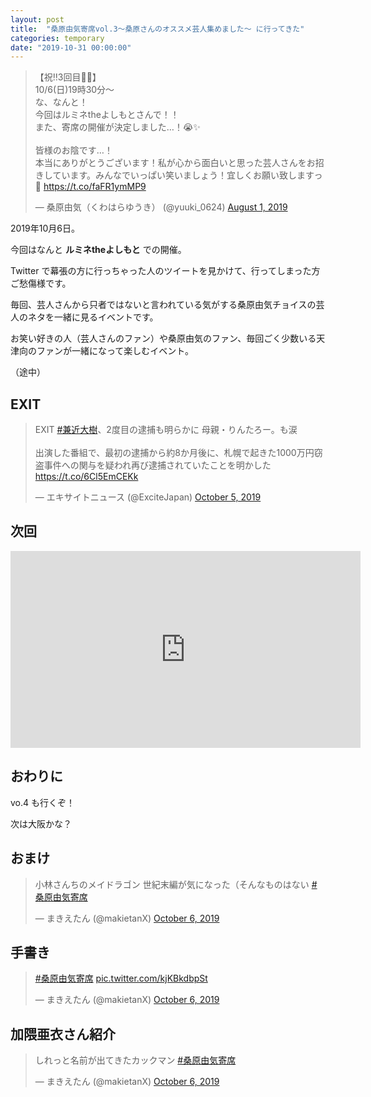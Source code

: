 ```yaml
---
layout: post
title:  "桑原由気寄席vol.3～桑原さんのオススメ芸人集めました～ に行ってきた"
categories: temporary
date: "2019-10-31 00:00:00"
---
```


<blockquote class="twitter-tweet tw-align-center"><p lang="ja" dir="ltr">【祝‼️3回目👏✨】<br>10/6(日)19時30分～<br>な、なんと！<br>今回はルミネtheよしもとさんで！！<br>また、寄席の開催が決定しました…！😭✨<br><br>皆様のお陰です…！<br>本当にありがとうございます！私が心から面白いと思った芸人さんをお招きしています。みんなでいっぱい笑いましょう！宜しくお願い致しますっ🙇 <a href="https://t.co/faFR1ymMP9">https://t.co/faFR1ymMP9</a></p>&mdash; 桑原由気（くわはらゆうき） (@yuuki_0624) <a href="https://twitter.com/yuuki_0624/status/1156932974652166153?ref_src=twsrc%5Etfw">August 1, 2019</a></blockquote> <script async src="https://platform.twitter.com/widgets.js" charset="utf-8"></script>

2019年10月6日。

今回はなんと **ルミネtheよしもと** での開催。

Twitter で幕張の方に行っちゃった人のツイートを見かけて、行ってしまった方ご愁傷様です。

毎回、芸人さんから只者ではないと言われている気がする桑原由気チョイスの芸人のネタを一緒に見るイベントです。

お笑い好きの人（芸人さんのファン）や桑原由気のファン、毎回ごく少数いる天津向のファンが一緒になって楽しむイベント。

（途中）

<!--
スパロボDDに夢中で感想を書くのが遅れた。
ところでうますぎwaveで杉田が名前だしてたけど、ちゃんと返却したんだろうか。
ルミネ新宿。
Twitterを見ると幕張に向かう人がいた。

歌ネタが多め。

東京五輪の服っぽいからノーモノボケで優勝。

あいにくの台風でマウス声優のイベントがキャンセルになってしまったが、次があるような雰囲気なので期待して待つ。
-->

## EXIT

<blockquote class="twitter-tweet tw-align-center"><p lang="ja" dir="ltr">EXIT <a href="https://twitter.com/hashtag/%E5%85%BC%E8%BF%91%E5%A4%A7%E6%A8%B9?src=hash&amp;ref_src=twsrc%5Etfw">#兼近大樹</a>、2度目の逮捕も明らかに 母親・りんたろー。も涙 <br><br>出演した番組で、最初の逮捕から約8か月後に、札幌で起きた1000万円窃盗事件への関与を疑われ再び逮捕されていたことを明かした <a href="https://t.co/6Cl5EmCEKk">https://t.co/6Cl5EmCEKk</a></p>&mdash; エキサイトニュース (@ExciteJapan) <a href="https://twitter.com/ExciteJapan/status/1180343545237925889?ref_src=twsrc%5Etfw">October 5, 2019</a></blockquote> <script async src="https://platform.twitter.com/widgets.js" charset="utf-8"></script>

## 次回

<div class="google">
<iframe width="560" height="315" src="https://www.youtube.com/embed/4r98KuP0TqE" frameborder="0" allow="accelerometer; autoplay; encrypted-media; gyroscope; picture-in-picture" allowfullscreen></iframe>
</div>

## おわりに

vo.4 も行くぞ！

次は大阪かな？

## おまけ

<blockquote class="twitter-tweet tw-align-center"><p lang="ja" dir="ltr">小林さんちのメイドラゴン 世紀末編が気になった（そんなものはない <a href="https://twitter.com/hashtag/%E6%A1%91%E5%8E%9F%E7%94%B1%E6%B0%97%E5%AF%84%E5%B8%AD?src=hash&amp;ref_src=twsrc%5Etfw">#桑原由気寄席</a></p>&mdash; まきえたん (@makietanX) <a href="https://twitter.com/makietanX/status/1180845238719369216?ref_src=twsrc%5Etfw">October 6, 2019</a></blockquote> <script async src="https://platform.twitter.com/widgets.js" charset="utf-8"></script>

## 手書き

<blockquote class="twitter-tweet tw-align-center"><p lang="und" dir="ltr"><a href="https://twitter.com/hashtag/%E6%A1%91%E5%8E%9F%E7%94%B1%E6%B0%97%E5%AF%84%E5%B8%AD?src=hash&amp;ref_src=twsrc%5Etfw">#桑原由気寄席</a> <a href="https://t.co/kjKBkdbpSt">pic.twitter.com/kjKBkdbpSt</a></p>&mdash; まきえたん (@makietanX) <a href="https://twitter.com/makietanX/status/1180829821716160512?ref_src=twsrc%5Etfw">October 6, 2019</a></blockquote> <script async src="https://platform.twitter.com/widgets.js" charset="utf-8"></script>

## 加隈亜衣さん紹介

<blockquote class="twitter-tweet tw-align-center"><p lang="ja" dir="ltr">しれっと名前が出てきたカックマン <a href="https://twitter.com/hashtag/%E6%A1%91%E5%8E%9F%E7%94%B1%E6%B0%97%E5%AF%84%E5%B8%AD?src=hash&amp;ref_src=twsrc%5Etfw">#桑原由気寄席</a></p>&mdash; まきえたん (@makietanX) <a href="https://twitter.com/makietanX/status/1180823974093053953?ref_src=twsrc%5Etfw">October 6, 2019</a></blockquote> <script async src="https://platform.twitter.com/widgets.js" charset="utf-8"></script>
